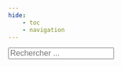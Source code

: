 ```yaml
---
hide:
    - toc
    - navigation
---
```




<div id="Bibliotek" class="div-cleanbody">
    <div id="BiblioteksTitle" class="biblioteks-tilte" biblioteks-tilte></div>
    <input type="search" class="search-input" placeholder="Rechercher ..." title="Rechercher" bibliotek-search>
    <br><br><br>
    <div id="BiblioteksGrid" class="biblioteks-grid" biblioteks-grid-container></div>
</div>



<div id="Katalog" class="div-cleanbody hide">
    <div id="Content"> 
        <div id="KatalogMenu">
            <div id="KatalogTitle"></div>
            <div id="SubMenu">
                <div id="SubButtons" style="display: block;"></div>
                <input type="search" id="SearchInput" class="search-input" placeholder="Rechercher ..." title="Rechercher" data-search>
                <button class="btn neumorphic-btn" id="FilterBtn" onclick="HideShowFilters('FiltersZone','FilterBtn');"><i class="fa-solid fa-filter"></i></button>
                <div class="hide" id="FiltersZone">
                    <div id="Filter1Zone"></div>
                    <div id="Filter2Zone"></div>
                    <div id="SearchParam"></div>
                </div>
            </div>
        </div><hr>
        <div id="FiltersTag">
            <div style="text-align:left; justify-content: left;" id="FiltersList"></div>
        </div>
        <div id="CardGrid" data-ressource-cards-container></div>
        <div id="TabPreview" class="container p-3 mt-3 border hide"></div>     
        <hr><div id="CopyrightZone"></div>
    </div>
</div>

<div class="popup hide" id="PopupAdd">
    <div id="AddStep1"></div>
    <div id="AddStep2"></div>
</div>


<div id="LoaderContainer" class="hide">
    <div id="LoaderWheel"></div>
    <h4>Chargement</h4>
</div>




















<template data-ressource-template>
    <div class="card container">
        <a href="" target="_blank" data-link>
            <div class="img"><img src="" data-img></div>
            <div class="header" data-header></div>
            <div class="overlay">
                <p data-descr></p>
                <p style="border-top:solid 1px grey; padding-top:5px;" data-author></p>
            </div>
        </a>
    </div>
</template>


<template bibliotek-card-template>
    <div class="bibliotek-card">
        <h2 class="bibliotek-name" bibliotek-name></h2>
        <p class="bibliotek-descr" bibliotek-descr></p>
        <div class="bibliotek-katalogs" bibliotek-katalogs></div>
        <p class="bibliotek-link" bibliotek-link></p>
    </div>
</template>













<head>
    <meta charset="utf-8">
    <!--<meta http-equiv="X-UA-Compatible" content="IE=edge">  Cette balise est faite pour adapter Internet Explorer, mais elle semble désuette en 2022-->
    <!--<meta name="description" content="csv to datatables to csv">-->
    <meta name="viewport" content="width=device-width, initial-scale=1">
    <!-- Custom CSS -->
    <link type="text/css" rel="stylesheet" href="https://cdn.datatables.net/1.10.22/css/jquery.dataTables.min.css">
    <link type="text/css" rel="stylesheet" href="https://cdn.datatables.net/buttons/1.6.4/css/buttons.dataTables.min.css">  
    <!-- Custom JS -->
    <script type="text/javascript" src="https://code.jquery.com/jquery-3.5.1.min.js"></script>
    <script type="text/javascript" src="https://cdn.datatables.net/1.10.22/js/jquery.dataTables.min.js"></script>
    <script type="text/javascript" src="https://cdn.datatables.net/buttons/1.6.4/js/dataTables.buttons.min.js"></script>
    <script type="text/javascript" src="https://cdn.datatables.net/buttons/1.6.4/js/buttons.html5.min.js"></script>
    <script type="text/javascript" src="https://cdn.datatables.net/buttons/1.6.4/js/buttons.colVis.min.js"></script>    
    <script type="text/javascript" src="https://unpkg.com/papaparse@5.3.0/papaparse.min.js"></script>
    <script src="https://kit.fontawesome.com/f9666d4f53.js" crossorigin="anonymous"></script>
    <!-- Personnal Konsilion CSS -->
    <link rel="stylesheet" href="https://konsilion.github.io/katalog-setup/css/CleanBody.css">
    <link rel="stylesheet" href="https://konsilion.github.io/katalog-setup/css/GridCard.css">
    <link rel="stylesheet" href="https://konsilion.github.io/katalog-setup/css/Form.css">
    <link rel="stylesheet" href="https://konsilion.github.io/katalog-setup/css/NeumorphismElem.css">  
    <link rel="stylesheet" href="https://konsilion.github.io/katalog-setup/css/Katalog.css">
    <link rel="stylesheet" href="https://konsilion.github.io/katalog-setup/css/BootstrapTable.css">    
    <!-- Personnal Konsilion JS -->
    <script type="text/javascript" src="../katalog.js"></script>
    <script type="text/javascript" src="../home.js"></script>
</head>




<style>
   
.bibliotek-card {
    margin-bottom: 25px;
}
    
.bibliotek-card > h2 {
    margin-bottom: 0px;    
}
    
.top-logo {
    float:right;
    margin: 25px 0px 25px 15px;
    padding: 7px;
    border: 1px solid #EEE;
    border-radius:5px;
    cursor: pointer;
    filter: opacity(60%)!important;
    background-color:#FCFCFC;
}
  
.top-logo:hover {
    float:right;
    border: 1px solid #EEE;
    border-radius:5px;   
    filter: opacity(100%) !important;    
}   
    
.search-wrapper {
  display: flex;
  flex-direction: column;
  gap: .25rem; 
}

input {
  font-size: 1rem;
}

    
.bibliotek-katalogs {
  margin: 25px 0px;
  display: grid;
  grid-template-columns: repeat(auto-fit, minmax(200px, auto));
  gap: 45px;
  justify-content: left;    
}    

    
    
.add-choice {
  margin: 25px 0px;
  display: grid;
  grid-template-columns: repeat(auto-fit, minmax(200px, auto));
  gap: 30px;
  justify-content: left;      
}

    
    
    
#CardGrid {
  margin: 15px 0px;
  display: grid;
  grid-template-columns: repeat(auto-fit, minmax(300px, auto));
  gap: 30px;
  justify-content: left;    
}


.card {
  border: 1px solid #CCC;
  background-color: #EEE;
  height: 225px;
  border-radius: 0px;
}


    
.card > .header {
    padding: 5px 15px;
    background-color: #DDD;
    font-size: 80px;
}


.header {
  font-size: 16px;
  color: black;
  padding: 15px;
  overflow: hidden;
}
    
.img {
    text-align: center;
    border-bottom: 1px solid #CCC;
    background-color: white;
    height: 70%;
    overflow: hidden;
}
  
.img > img {
    min-width: 200px;
    max-width: 425px;
    height:100%;
    border: 1px solid #FFF;
}
    
    
    
.add-card {
  border: 1px solid #EFEFEF;
  background-color: rgba(250,250,250,0.5);
  height: 225px;
  width: auto;
  margin-left: 0px;  
  border-radius: 0px;
}
    
.add-card:hover {
  border: 1px solid #EFEFEF;
  background-color: rgba(250,250,250,1);
} 
        
    
.add-img {
    text-align: center;
    height: 100%;
    overflow: hidden;
}
    
.add-img > img {
    height: 75%;
    padding-top:50px;
}
    
.add-img:hover > img {
filter: grayscale(10%) !important;
}   
    
.hide {
  display: none;
}

.md-footer {
    display:block;
}
</style>
